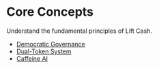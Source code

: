 # Core Concepts

Understand the fundamental principles of Lift Cash.

- [Democratic Governance](/concepts/governance)
- [Dual-Token System](/concepts/tokens)
- [Caffeine AI](/concepts/ai)
